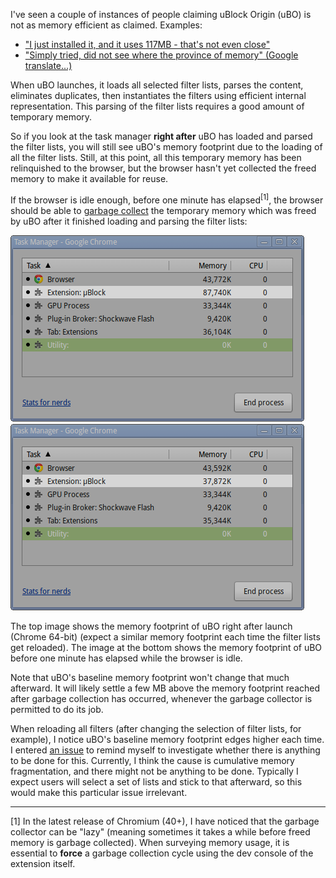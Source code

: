 I've seen a couple of instances of people claiming uBlock Origin (uBO) is not as memory efficient as claimed. Examples:

- ["I just installed it, and it uses 117MB - that's not even close"](https://www.reddit.com/r/chrome/comments/2cpogs/fast_and_light_ad_blocker_for_chrome_%C2%B5block/cjhutwz/)
- ["Simply tried, did not see where the province of memory" (Google translate...)](https://bbs.kafan.cn/thread-1762885-1-1.html#pid32323303)

When uBO launches, it loads all selected filter lists, parses the content, eliminates duplicates, then instantiates the filters using efficient internal representation. This parsing of the filter lists requires a good amount of temporary memory.

So if you look at the task manager **right after** uBO has loaded and parsed the filter lists, you will still see uBO's memory footprint due to the loading of all the filter lists. Still, at this point, all this temporary memory has been relinquished to the browser, but the browser hasn't yet collected the freed memory to make it available for reuse.

If the browser is idle enough, before one minute has elapsed<sup>[1]</sup>, the browser should be able to [garbage collect](https://en.wikipedia.org/wiki/Garbage_collection_(computer_science)) the temporary memory which was freed by uBO after it finished loading and parsing the filter lists:

![uBO's memory footprint](https://github.com/gorhill/uBlock/raw/6c046ed95cd02d023453c66f766159f6410ae7f7/doc/img/mem-footprint-at-launch-time.png)

The top image shows the memory footprint of uBO right after launch (Chrome 64-bit) (expect a similar memory footprint each time the filter lists get reloaded). The image at the bottom shows the memory footprint of uBO before one minute has elapsed while the browser is idle.

Note that uBO's baseline memory footprint won't change that much afterward. It will likely settle a few MB above the memory footprint reached after garbage collection has occurred, whenever the garbage collector is permitted to do its job.

When reloading all filters (after changing the selection of filter lists, for example), I notice uBO's baseline memory footprint edges higher each time. I entered [an issue](https://github.com/uBlock-LLC/uBlock/issues/22) to remind myself to investigate whether there is anything to be done for this. Currently, I think the cause is cumulative memory fragmentation, and there might not be anything to be done. Typically I expect users will select a set of lists and stick to that afterward, so this would make this particular issue irrelevant.

***

[1] In the latest release of Chromium (40+), I have noticed that the garbage collector can be "lazy" (meaning sometimes it takes a while before freed memory is garbage collected). When surveying memory usage, it is essential to **force** a garbage collection cycle using the dev console of the extension itself.